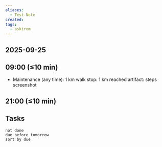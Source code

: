 ```yaml
---
aliases:
  - Test-Note
created:
tags:
  - askirom
---
```

## 2025-09-25
## 09:00 (≤10 min)
- Maintenance (any time): 1 km walk
  stop: 1 km reached
  artifact: steps screenshot




## 21:00 (≤10 min)



## Tasks
```tasks
not done
due before tomorrow
sort by due
```
